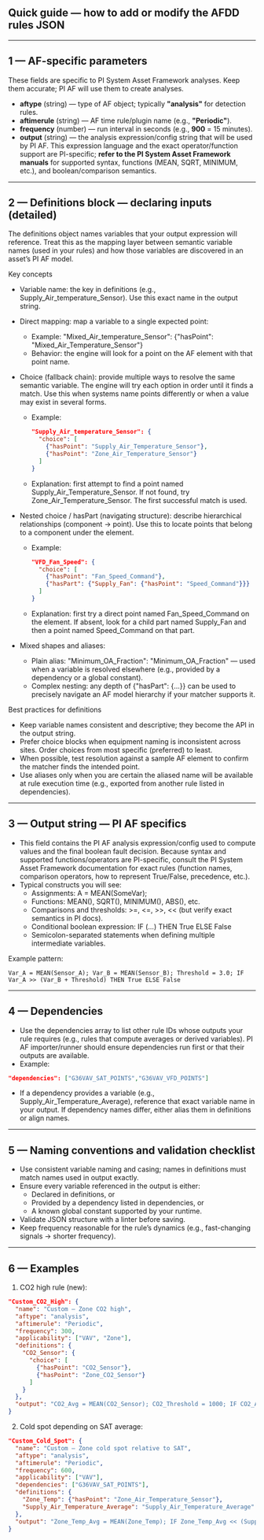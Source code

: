 ## Quick guide — how to add or modify the AFDD rules JSON

---

## 1 — AF-specific parameters
These fields are specific to PI System Asset Framework analyses. Keep them accurate; PI AF will use them to create analyses.

- **aftype** (string) — type of AF object; typically **"analysis"** for detection rules.  
- **aftimerule** (string) — AF time rule/plugin name (e.g., **"Periodic"**).  
- **frequency** (number) — run interval in seconds (e.g., **900** = 15 minutes).  
- **output** (string) — the analysis expression/config string that will be used by PI AF. This expression language and the exact operator/function support are PI-specific; **refer to the PI System Asset Framework manuals** for supported syntax, functions (MEAN, SQRT, MINIMUM, etc.), and boolean/comparison semantics.

---

## 2 — Definitions block — declaring inputs (detailed)
The definitions object names variables that your output expression will reference. Treat this as the mapping layer between semantic variable names (used in your rules) and how those variables are discovered in an asset’s PI AF model.

Key concepts

- Variable name: the key in definitions (e.g., Supply_Air_temperature_Sensor). Use this exact name in the output string.  
- Direct mapping: map a variable to a single expected point:
  - Example: "Mixed_Air_temperature_Sensor": {"hasPoint": "Mixed_Air_Temperature_Sensor"}
  - Behavior: the engine will look for a point on the AF element with that point name.

- Choice (fallback chain): provide multiple ways to resolve the same semantic variable. The engine will try each option in order until it finds a match. Use this when systems name points differently or when a value may exist in several forms.
  - Example:
    ```json
    "Supply_Air_temperature_Sensor": {
      "choice": [
        {"hasPoint": "Supply_Air_Temperature_Sensor"},
        {"hasPoint": "Zone_Air_Temperature_Sensor"}
      ]
    }
    ```
  - Explanation: first attempt to find a point named Supply_Air_Temperature_Sensor. If not found, try Zone_Air_Temperature_Sensor. The first successful match is used.

- Nested choice / hasPart (navigating structure): describe hierarchical relationships (component -> point). Use this to locate points that belong to a component under the element.
  - Example:
    ```json
    "VFD_Fan_Speed": {
      "choice": [
        {"hasPoint": "Fan_Speed_Command"},
        {"hasPart": {"Supply_Fan": {"hasPoint": "Speed_Command"}}}
      ]
    }
    ```
  - Explanation: first try a direct point named Fan_Speed_Command on the element. If absent, look for a child part named Supply_Fan and then a point named Speed_Command on that part.

- Mixed shapes and aliases:
  - Plain alias: "Minimum_OA_Fraction": "Minimum_OA_Fraction" — used when a variable is resolved elsewhere (e.g., provided by a dependency or a global constant).
  - Complex nesting: any depth of {"hasPart": {...}} can be used to precisely navigate an AF model hierarchy if your matcher supports it.

Best practices for definitions
- Keep variable names consistent and descriptive; they become the API in the output string.  
- Prefer choice blocks when equipment naming is inconsistent across sites. Order choices from most specific (preferred) to least.  
- When possible, test resolution against a sample AF element to confirm the matcher finds the intended point.  
- Use aliases only when you are certain the aliased name will be available at rule execution time (e.g., exported from another rule listed in dependencies).

---

## 3 — Output string — PI AF specifics
- This field contains the PI AF analysis expression/config used to compute values and the final boolean fault decision. Because syntax and supported functions/operators are PI-specific, consult the PI System Asset Framework documentation for exact rules (function names, comparison operators, how to represent True/False, precedence, etc.).  
- Typical constructs you will see:
  - Assignments: A = MEAN(SomeVar);
  - Functions: MEAN(), SQRT(), MINIMUM(), ABS(), etc.
  - Comparisons and thresholds: >=, <=, >>, << (but verify exact semantics in PI docs).
  - Conditional boolean expression: IF (...) THEN True ELSE False
  - Semicolon-separated statements when defining multiple intermediate variables.

Example pattern:
```
Var_A = MEAN(Sensor_A); Var_B = MEAN(Sensor_B); Threshold = 3.0; IF Var_A >> (Var_B + Threshold) THEN True ELSE False
```

---

## 4 — Dependencies
- Use the dependencies array to list other rule IDs whose outputs your rule requires (e.g., rules that compute averages or derived variables). PI AF importer/runner should ensure dependencies run first or that their outputs are available.  
- Example:
```json
"dependencies": ["G36VAV_SAT_POINTS","G36VAV_VFD_POINTS"]
```
- If a dependency provides a variable (e.g., Supply_Air_Temperature_Average), reference that exact variable name in your output. If dependency names differ, either alias them in definitions or align names.

---

## 5 — Naming conventions and validation checklist
- Use consistent variable naming and casing; names in definitions must match names used in output exactly.  
- Ensure every variable referenced in the output is either:
  - Declared in definitions, or
  - Provided by a dependency listed in dependencies, or
  - A known global constant supported by your runtime.  
- Validate JSON structure with a linter before saving.  
- Keep frequency reasonable for the rule’s dynamics (e.g., fast-changing signals -> shorter frequency).

---

## 6 — Examples

1) CO2 high rule (new):
```json
"Custom_CO2_High": {
  "name": "Custom — Zone CO2 high",
  "aftype": "analysis",
  "aftimerule": "Periodic",
  "frequency": 300,
  "applicability": ["VAV", "Zone"],
  "definitions": {
    "CO2_Sensor": {
      "choice": [
        {"hasPoint": "CO2_Sensor"},
        {"hasPoint": "Zone_CO2_Sensor"}
      ]
    }
  },
  "output": "CO2_Avg = MEAN(CO2_Sensor); CO2_Threshold = 1000; IF CO2_Avg >> CO2_Threshold THEN True ELSE False"
}
```

2) Cold spot depending on SAT average:
```json
"Custom_Cold_Spot": {
  "name": "Custom — Zone cold spot relative to SAT",
  "aftype": "analysis",
  "aftimerule": "Periodic",
  "frequency": 600,
  "applicability": ["VAV"],
  "dependencies": ["G36VAV_SAT_POINTS"],
  "definitions": {
    "Zone_Temp": {"hasPoint": "Zone_Air_Temperature_Sensor"},
    "Supply_Air_Temperature_Average": "Supply_Air_Temperature_Average"
  },
  "output": "Zone_Temp_Avg = MEAN(Zone_Temp); IF Zone_Temp_Avg << (Supply_Air_Temperature_Average - 2.0) THEN True ELSE False"
}
```
